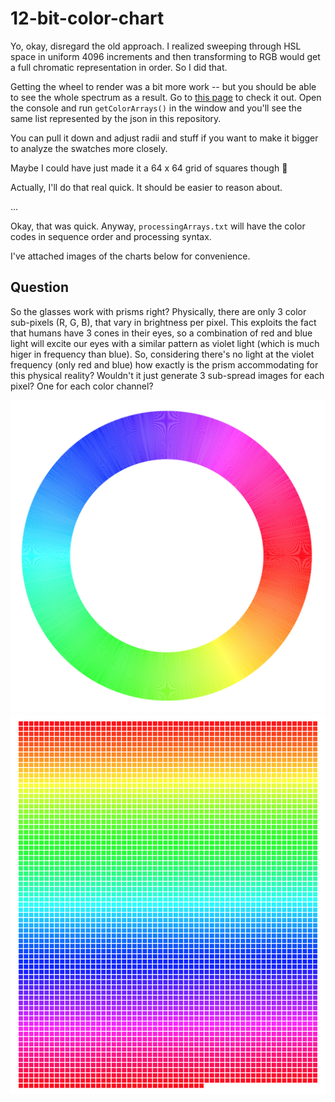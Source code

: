 # 12-bit-color-chart

Yo, okay, disregard the old approach.  I realized sweeping through HSL
space in uniform 4096 increments and then transforming to RGB would get
a full chromatic representation in order.  So I did that.

Getting the wheel to render was a bit more work -- but you should be
able to see the whole spectrum as a result.  Go to
[this page](kamalasaurus.github.io/) to check it out.  Open the console
and run `getColorArrays()` in the window and you'll see the same list
represented by the json in this repository.

You can pull it down and adjust radii and stuff if you want to make it
bigger to analyze the swatches more closely.

Maybe I could have just made it a 64 x 64 grid of squares though 🤔

Actually, I'll do that real quick.  It should be easier to reason about.

...

Okay, that was quick.  Anyway, `processingArrays.txt` will have the
color codes in sequence order and processing syntax.

I've attached images of the charts below for convenience.

## Question

So the glasses work with prisms right?  Physically, there are only 3
color sub-pixels (R, G, B), that vary in brightness per pixel.  This
exploits the fact that humans have 3 cones in their eyes, so a
combination of red and blue light will excite our eyes with a similar
pattern as violet light (which is much higer in frequency than blue).
So, considering there's no light at the violet frequency (only red and
blue) how exactly is the prism accommodating for this physical reality?
Wouldn't it just generate 3 sub-spread images for each pixel?  One for
each color channel?

![circle](./circle.png)
![square](./square.png)

